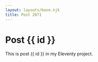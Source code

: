 ```yaml
---
layout: layouts/base.njk
title: Post 2871
---
```


# Post {{ id }}

This is post {{ id }} in my Eleventy project.

